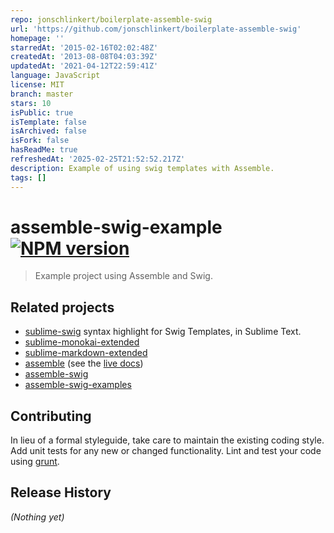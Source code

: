 ```yaml
---
repo: jonschlinkert/boilerplate-assemble-swig
url: 'https://github.com/jonschlinkert/boilerplate-assemble-swig'
homepage: ''
starredAt: '2015-02-16T02:02:48Z'
createdAt: '2013-08-08T04:03:39Z'
updatedAt: '2021-04-12T22:59:41Z'
language: JavaScript
license: MIT
branch: master
stars: 10
isPublic: true
isTemplate: false
isArchived: false
isFork: false
hasReadMe: true
refreshedAt: '2025-02-25T21:52:52.217Z'
description: Example of using swig templates with Assemble.
tags: []
---
```


# assemble-swig-example [![NPM version](https://badge.fury.io/js/assemble-swig-example.png)](http://badge.fury.io/js/assemble-swig-example)

> Example project using Assemble and Swig.


## Related projects

* [sublime-swig](https://github.com/jonschlinkert/sublime-swig) syntax highlight for Swig Templates, in Sublime Text.
* [sublime-monokai-extended](https://github.com/jonschlinkert/sublime-monokai-extended)
* [sublime-markdown-extended](https://github.com/jonschlinkert/sublime-markdown-extended)
* [assemble](http://github.com/assemble) (see the [live docs](http://assemble.io))
* [assemble-swig](http://github.com/assemble/assemble-swig)
* [assemble-swig-examples](http://github.com/assemble/boilerplate-swig)


## Contributing
In lieu of a formal styleguide, take care to maintain the existing coding style. Add unit tests for any new or changed functionality. Lint and test your code using [grunt](http://gruntjs.com).

## Release History
_(Nothing yet)_
